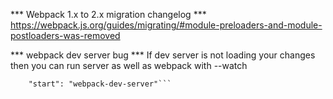 *** Webpack 1.x to 2.x migration changelog ***
https://webpack.js.org/guides/migrating/#module-preloaders-and-module-postloaders-was-removed

*** webpack dev server bug ***
If dev server is not loading your changes then you can run server as well as webpack with --watch 

```"watcher": "webpack --watch",
    "start": "webpack-dev-server"```